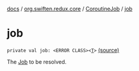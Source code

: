 [docs](../../index.md) / [org.swiften.redux.core](../index.md) / [CoroutineJob](index.md) / [job](./job.md)

# job

`private val job: <ERROR CLASS><`[`T`](index.md#T)`>` [(source)](https://github.com/protoman92/KotlinRedux/tree/master/common/common-core/src/main/kotlin/org/swiften/redux/core/AsyncJob.kt#L66)

The [Job](#) to be resolved.

